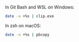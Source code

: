 In Git Bash and WSL on Windows:

```sh
date -u +%s | clip.exe
```

In zsh on macOS:

```sh 
date -u +%s | pbcopy
```

